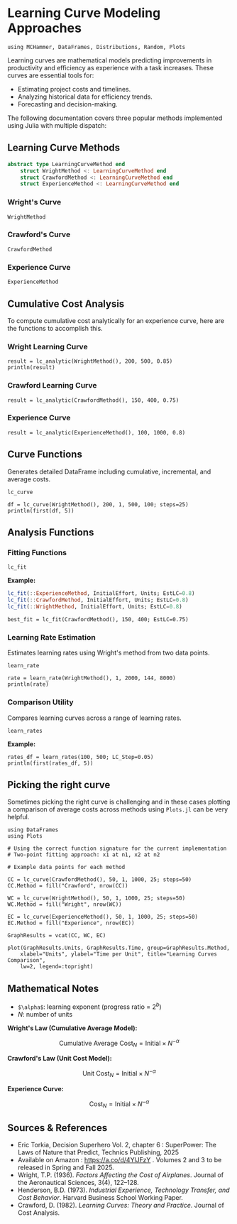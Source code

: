 # Learning Curve Modeling Approaches

```@setup LCs
using MCHammer, DataFrames, Distributions, Random, Plots
```

Learning curves are mathematical models predicting improvements in productivity and efficiency as experience with a task increases. These curves are essential tools for:

- Estimating project costs and timelines.
- Analyzing historical data for efficiency trends.
- Forecasting and decision-making.

The following documentation covers three popular methods implemented using Julia with multiple dispatch:

## Learning Curve Methods

```julia
abstract type LearningCurveMethod end
    struct WrightMethod <: LearningCurveMethod end
    struct CrawfordMethod <: LearningCurveMethod end
    struct ExperienceMethod <: LearningCurveMethod end
```

### Wright's Curve

```@docs
WrightMethod 
```

### Crawford's Curve

```@docs
CrawfordMethod 
```

### Experience Curve

```@docs
ExperienceMethod
```

## Cumulative Cost Analysis

To compute cumulative cost analytically for an experience curve, here are the functions to accomplish this.

### Wright Learning Curve


```@example LCs
result = lc_analytic(WrightMethod(), 200, 500, 0.85)
println(result)
```

### Crawford Learning Curve


```@example LCs
result = lc_analytic(CrawfordMethod(), 150, 400, 0.75)
```

### Experience Curve


```@example LCs
result = lc_analytic(ExperienceMethod(), 100, 1000, 0.8)
```

## Curve Functions

Generates detailed DataFrame including cumulative, incremental, and average costs.

```@docs 
lc_curve
```


```@example LCs
df = lc_curve(WrightMethod(), 200, 1, 500, 100; steps=25)
println(first(df, 5))
```

## Analysis Functions

### Fitting Functions

```@docs
lc_fit
```

**Example:**

```julia
lc_fit(::ExperienceMethod, InitialEffort, Units; EstLC=0.8)
lc_fit(::CrawfordMethod, InitialEffort, Units; EstLC=0.8)
lc_fit(::WrightMethod, InitialEffort, Units; EstLC=0.8)
```


```@example LCs
best_fit = lc_fit(CrawfordMethod(), 150, 400; EstLC=0.75)
```

### Learning Rate Estimation

Estimates learning rates using Wright's method from two data points.

```@docs
learn_rate
```


```@example LCs
rate = learn_rate(WrightMethod(), 1, 2000, 144, 8000)
println(rate)
```

### Comparison Utility

Compares learning curves across a range of learning rates.

```@docs
learn_rates
```

**Example:**
```@example LCs
rates_df = learn_rates(100, 500; LC_Step=0.05)
println(first(rates_df, 5))
```

## Picking the right curve

Sometimes picking the right curve is challenging and in these cases plotting a comparison of average costs across methods using `Plots.jl` can be very helpful.

```@example LCs
using DataFrames
using Plots

# Using the correct function signature for the current implementation
# Two-point fitting approach: x1 at n1, x2 at n2

# Example data points for each method

CC = lc_curve(CrawfordMethod(), 50, 1, 1000, 25; steps=50)
CC.Method = fill("Crawford", nrow(CC))

WC = lc_curve(WrightMethod(), 50, 1, 1000, 25; steps=50)
WC.Method = fill("Wright", nrow(WC))

EC = lc_curve(ExperienceMethod(), 50, 1, 1000, 25; steps=50)
EC.Method = fill("Experience", nrow(EC))

GraphResults = vcat(CC, WC, EC)

plot(GraphResults.Units, GraphResults.Time, group=GraphResults.Method,
    xlabel="Units", ylabel="Time per Unit", title="Learning Curves Comparison",
    lw=2, legend=:topright)
```

## Mathematical Notes

- `$\alpha$`: learning exponent (progress ratio = $2^b$)
- $N$: number of units

**Wright's Law (Cumulative Average Model):**

```math
\text{Cumulative Average Cost}_N = \text{Initial} \times N^{-\alpha}
```

**Crawford's Law (Unit Cost Model):**

```math
\text{Unit Cost}_N = \text{Initial} \times N^{-\alpha}
```

**Experience Curve:**

```math
\text{Cost}_N = \text{Initial} \times N^{-\alpha}
```

## Sources & References

- Eric Torkia, Decision Superhero Vol. 2, chapter 6 : SuperPower: The Laws of Nature that Predict, Technics Publishing, 2025
- Available on Amazon : https://a.co/d/4YlJFzY . Volumes 2 and 3 to be released in Spring and Fall 2025.
- Wright, T.P. (1936). *Factors Affecting the Cost of Airplanes*. Journal of the Aeronautical Sciences, 3(4), 122–128.
- Henderson, B.D. (1973). *Industrial Experience, Technology Transfer, and Cost Behavior*. Harvard Business School Working Paper.
- Crawford, D. (1982). *Learning Curves: Theory and Practice*. Journal of Cost Analysis.
